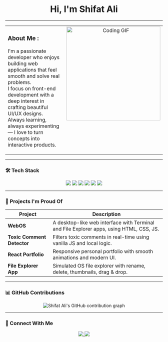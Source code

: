 <h1 align="center">Hi, I'm Shifat Ali </h1>

---

<table>
  <tr>
    <td valign="top" width="50%">

###  About Me :

I'm a passionate developer who enjoys building web applications that feel smooth and solve real problems.  
I focus on front-end development with a deep interest in crafting beautiful UI/UX designs.  
Always learning, always experimenting — I love to turn concepts into interactive products.

   </td>
   <td valign="top" align="center" width="50%">
      <img src="https://i.pinimg.com/originals/54/bd/a3/54bda352b17744efa1f6898040455423.gif" width="300" alt="Coding GIF" />
   </td>
  </tr>
</table>

---

### 🛠️ Tech Stack

<p align="center">
  <img src="https://img.shields.io/badge/JavaScript-F7DF1E?style=for-the-badge&logo=javascript&logoColor=black" />
  <img src="https://img.shields.io/badge/React-20232A?style=for-the-badge&logo=react&logoColor=61DAFB" />
  <img src="https://img.shields.io/badge/TailwindCSS-38B2AC?style=for-the-badge&logo=tailwind-css&logoColor=white" />
  <img src="https://img.shields.io/badge/HTML5-E34F26?style=for-the-badge&logo=html5&logoColor=white" />
  <img src="https://img.shields.io/badge/CSS3-1572B6?style=for-the-badge&logo=css3&logoColor=white" />
  <img src="https://img.shields.io/badge/Git-F05032?style=for-the-badge&logo=git&logoColor=white" />
</p>

---

### 🚀 Projects I'm Proud Of

| Project | Description |
|--------|-------------|
| **WebOS** | A desktop-like web interface with Terminal and File Explorer apps, using HTML, CSS, JS. |
| **Toxic Comment Detector** | Filters toxic comments in real-time using vanilla JS and local logic. |
| **React Portfolio** | Responsive personal portfolio with smooth animations and modern UI. |
| **File Explorer App** | Simulated OS file explorer with rename, delete, thumbnails, drag & drop. |

---

### 📊 GitHub Contributions

<p align="center">
  <img src="https://ghchart.rshah.org/ShifatAli" alt="Shifat Ali's GitHub contribution graph" />
</p>

---

### 🔗 Connect With Me

<p align="center">
  <a href="https://www.linkedin.com/in/shifatali/" target="_blank">
    <img src="https://img.shields.io/badge/LinkedIn-0A66C2?style=for-the-badge&logo=linkedin&logoColor=white" />
  </a>
  <a href="https://portfolio-shifat.vercel.app/" target="_blank">
    <img src="https://img.shields.io/badge/Portfolio-000000?style=for-the-badge&logo=firefox&logoColor=white" />
  </a>
</p>
